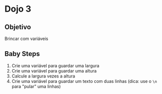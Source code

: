 # Dojo 3

## Objetivo
Brincar com variáveis


## Baby Steps
1. Crie uma variável para guardar uma largura
2. Crie uma variável para guardar uma altura
3. Calcule a largura vezes a altura
4. Crie uma variável para guardar um texto com duas linhas (dica: use o ```\n``` para "pular" uma linhas)
